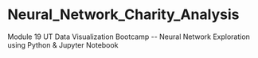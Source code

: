 # Neural_Network_Charity_Analysis
Module 19 UT Data Visualization Bootcamp -- Neural Network Exploration using Python &amp; Jupyter Notebook
